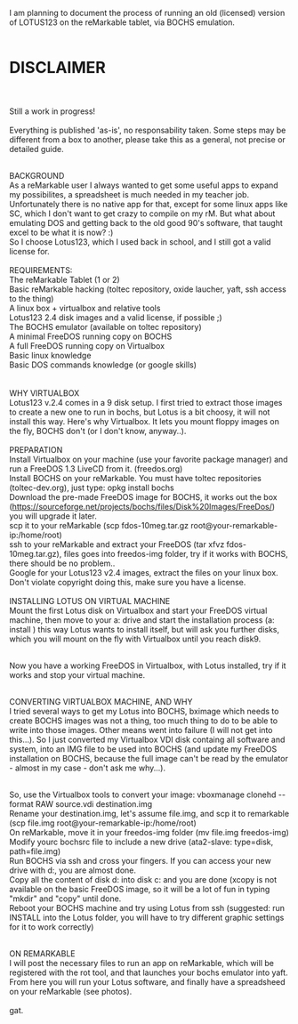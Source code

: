 I am planning to document the process of running an old (licensed) version of LOTUS123 on the reMarkable tablet, via BOCHS emulation.
<br><br>
<h1>DISCLAIMER</h1><br><br>
Still a work in progress!<br><br>
Everything is published 'as-is', no responsability taken. Some steps may be different from a box to another, please take this as a general, not precise or detailed guide.<br><br>

BACKGROUND<br>
As a reMarkable user I always wanted to get some useful apps to expand my possibilites, a spreadsheet is much needed in my teacher job. Unfortunately there is no native app for that, except for some linux apps like SC, which I don't want to get crazy to compile on my rM. But what about emulating DOS and getting back to the old good 90's software, that taught excel to be what it is now? :)<br>
So I choose Lotus123, which I used back in school, and I still got a valid license for.
<br><br>
REQUIREMENTS:<br>
  The reMarkable Tablet (1 or 2)<br>
  Basic reMarkable hacking (toltec repository, oxide laucher, yaft, ssh access to the thing)<br>
  A linux box + virtualbox and relative tools<br>
  Lotus123 2.4 disk images and a valid license, if possible ;)<br>
  The BOCHS emulator (available on toltec repository)<br>
  A minimal FreeDOS running copy on BOCHS<br>
  A full FreeDOS running copy on Virtualbox<br>
  Basic linux knowledge<br>
  Basic DOS commands knowledge (or google skills)<br>
  <br><br>
WHY VIRTUALBOX<br>
Lotus123 v.2.4 comes in a 9 disk setup. I first tried to extract those images to create a new one to run in bochs, but Lotus is a bit choosy, it will not install this way. Here's why Virtualbox. It lets you mount floppy images on the fly, BOCHS don't (or I don't know, anyway..).
<br><br>
PREPARATION<br>
  Install Virtualbox on your machine (use your favorite package manager) and run a FreeDOS 1.3 LiveCD from it. (freedos.org)<br>
  Install BOCHS on your reMarkable. You must have toltec repositories (toltec-dev.org), just type: opkg install bochs<br>
  Download the pre-made FreeDOS image for BOCHS, it works out the box (https://sourceforge.net/projects/bochs/files/Disk%20Images/FreeDos/) you will upgrade it later.<br>
  scp it to your reMarkable (scp fdos-10meg.tar.gz root@your-remarkable-ip:/home/root)<br>
  ssh to your reMarkable and extract your FreeDOS (tar xfvz fdos-10meg.tar.gz), files goes into freedos-img folder, try if it works with BOCHS, there should be no problem..<br>
  Google for your Lotus123 v2.4 images, extract the files on your linux box. Don't violate copyright doing this, make sure you have a license.
  <br><br>
INSTALLING LOTUS ON VIRTUAL MACHINE<br>
Mount the first Lotus disk on Virtualbox and start your FreeDOS virtual machine, then move to your a: drive and start the installation process (a: <enter> install <enter>) this way Lotus wants to install itself, but will ask you further disks, which you will mount on the fly with Virtualbox until you reach disk9.<br><br>

Now you have a working FreeDOS in Virtualbox, with Lotus installed, try if it works and stop your virtual machine.<br><br>

CONVERTING VIRTUALBOX MACHINE, AND WHY<br>
I tried several ways to get my Lotus into BOCHS, bximage which needs to create BOCHS images was not a thing, too much thing to do to be able to write into those images. Other means went into failure (I will not get into this...). So I just converted my Virtualbox VDI disk containg all software and system, into an IMG file to be used into BOCHS (and update my FreeDOS installation on BOCHS, because the full image can't be read by the emulator - almost in my case - don't ask me why...).<br><br>

  So, use the Virtualbox tools to convert your image: vboxmanage clonehd --format RAW source.vdi destination.img<br>
  Rename your destination.img, let's assume file.img, and scp it to remarkable (scp file.img root@your-remarkable-ip:/home/root)<br>
  On reMarkable, move it in your freedos-img folder (mv file.img freedos-img)<br>
  Modify yourc bochsrc file to include a new drive (ata2-slave:  type=disk, path=file.img)<br>
  Run BOCHS via ssh and cross your fingers. If you can access your new drive with d:, you are almost done.<br>
  Copy all the content of disk d: into disk c: and you are done (xcopy is not available on the basic FreeDOS image, so it will be a lot of fun in typing "mkdir" and "copy" until done.<br>
  Reboot your BOCHS machine and try using Lotus from ssh (suggested: run INSTALL into the Lotus folder, you will have to try different graphic settings for it to work correctly)<br><br>
  
ON REMARKABLE<br>
I will post the necessary files to run an app on reMarkable, which will be registered with the rot tool, and that launches your bochs emulator into yaft. From here you will run your Lotus software, and finally have a spreadsheed on your reMarkable (see photos).
<br><br>
gat.
